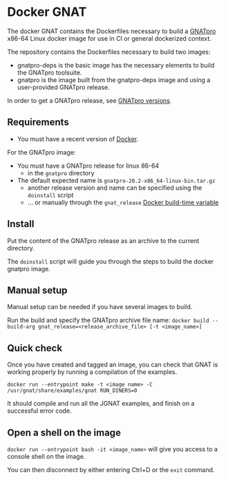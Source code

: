 # Docker GNAT

The docker GNAT contains the Dockerfiles necessary to build a [GNATpro](https://www.adacore.com/gnatpro)
x86-64 Linux docker image for use in CI or general dockerized context.

The repository contains the Dockerfiles necessary to build two images:
- gnatpro-deps is the basic image has the necessary elements to build the
GNATpro toolsuite.
- gnatpro is the image built from the gnatpro-deps image and using a user-provided
GNATpro release.

In order to get a GNATpro release, see [GNATpro versions](https://www.adacore.com/gnatpro/comparison).

## Requirements

* You must have a recent version of [Docker](https://docs.docker.com/get-started/#set-up-your-docker-environment).

For the GNATpro image:

* You must have a GNATpro release for linux 86-64
    - in the `gnatpro` directory
* The default expected name is `gnatpro-20.2-x86_64-linux-bin.tar.gz`
    - another release version and name can be specified using the `doinstall` script
    - ... or manually through the `gnat_release` [Docker build-time variable](https://docs.docker.com/engine/reference/commandline/build/#set-build-time-variables---build-arg)

## Install

Put the content of the GNATpro release as an archive to the current directory.

The `doinstall` script will guide you through the steps to build the docker gnatpro 
image.

## Manual setup

Manual setup can be needed if you have several images to build.

Run the build and specify the GNATpro archive file name:
`docker build --build-arg gnat_release=<release_archive_file> [-t <image_name>]`

## Quick check

Once you have created and tagged an image, you can check that GNAT is working properly
by running a compilation of the examples.

`docker run --entrypoint make -t <image name> -C /usr/gnat/share/examples/gnat RUN_DINERS=0`

It should compile and run all the JGNAT examples, and finish on a successful error
code.

## Open a shell on the image

`docker run --entrypoint bash -it <image_name>` will give you access to a console shell
on the image.

You can then disconnect by either entering Ctrl+D or the `exit` command.
